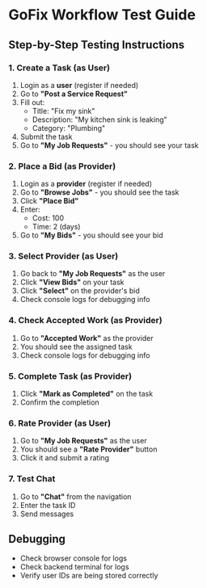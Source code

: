# GoFix Workflow Test Guide

## Step-by-Step Testing Instructions

### 1. Create a Task (as User)
1. Login as a **user** (register if needed)
2. Go to **"Post a Service Request"**
3. Fill out:
   - Title: "Fix my sink"
   - Description: "My kitchen sink is leaking"
   - Category: "Plumbing"
4. Submit the task
5. Go to **"My Job Requests"** - you should see your task

### 2. Place a Bid (as Provider)
1. Login as a **provider** (register if needed)
2. Go to **"Browse Jobs"** - you should see the task
3. Click **"Place Bid"**
4. Enter:
   - Cost: 100
   - Time: 2 (days)
5. Go to **"My Bids"** - you should see your bid

### 3. Select Provider (as User)
1. Go back to **"My Job Requests"** as the user
2. Click **"View Bids"** on your task
3. Click **"Select"** on the provider's bid
4. Check console logs for debugging info

### 4. Check Accepted Work (as Provider)
1. Go to **"Accepted Work"** as the provider
2. You should see the assigned task
3. Check console logs for debugging info

### 5. Complete Task (as Provider)
1. Click **"Mark as Completed"** on the task
2. Confirm the completion

### 6. Rate Provider (as User)
1. Go to **"My Job Requests"** as the user
2. You should see a **"Rate Provider"** button
3. Click it and submit a rating

### 7. Test Chat
1. Go to **"Chat"** from the navigation
2. Enter the task ID
3. Send messages

## Debugging
- Check browser console for logs
- Check backend terminal for logs
- Verify user IDs are being stored correctly
